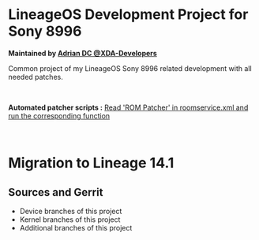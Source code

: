 # LineageOS Development Project for Sony 8996

**Maintained by [Adrian DC @XDA-Developers](http://forum.xda-developers.com/member.php?u=2233641)**

Common project of my LineageOS Sony 8996 related development with all needed patches.<br />

<br />

**Automated patcher scripts :** [Read 'ROM Patcher' in roomservice.xml and run the corresponding function ](http://adriandc.github.io/android_development_shell_tools)

<br />

# Migration to Lineage 14.1 #


## Sources and Gerrit ##

- Device branches of this project
- Kernel branches of this project
- Additional branches of this project

